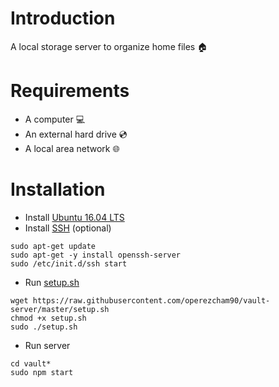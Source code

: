 # Introduction
A local storage server to organize home files 🏠

# Requirements
* A computer 💻
* An external hard drive 💿
* A local area network 🌐

# Installation
* Install [Ubuntu 16.04 LTS](https://releases.ubuntu.com/16.04/)
* Install [SSH](https://www.openssh.com/) (optional)
```
sudo apt-get update
sudo apt-get -y install openssh-server
sudo /etc/init.d/ssh start
```
* Run [setup.sh](https://github.com/operezcham90/vault-server/blob/master/setup.sh)
```
wget https://raw.githubusercontent.com/operezcham90/vault-server/master/setup.sh
chmod +x setup.sh
sudo ./setup.sh
```
* Run server
```
cd vault*
sudo npm start
```